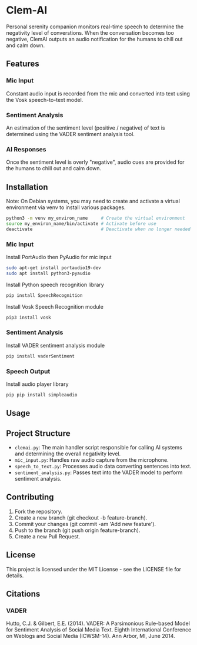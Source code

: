 # Clem-AI
Personal serenity companion monitors real-time speech to determine the negativity level of converstions.  When the conversation becomes too negative, ClemAI outputs an audio notification for the humans to chill out and calm down.

## Features

### Mic Input

Constant audio input is recorded from the mic and converted into text using the Vosk speech-to-text model.

### Sentiment Analysis

An estimation of the sentiment level (positive / negative) of text is determined using the VADER sentiment analysis tool.

### AI Responses

Once the sentiment level is overly "negative", audio cues are provided for the humans to chill out and calm down.

## Installation

Note: On Debian systems, you may need to create and activate a virtual environment via venv to install various packages.

```bash
python3 -m venv my_environ_name     # Create the virtual environment
source my_environ_name/bin/activate # Activate before use
deactivate                          # Deactivate when no longer needed
```

### Mic Input

Install PortAudio then PyAudio for mic input
```bash
sudo apt-get install portaudio19-dev
sudo apt install python3-pyaudio
```

Install Python speech recognition library
```bash
pip install SpeechRecognition
```

Install Vosk Speech Recognition module
```bash
pip3 install vosk
```

### Sentiment Analysis

Install VADER sentiment analysis module

```bash
pip install vaderSentiment
```

### Speech Output

Install audio player library

```bash
pip pip install simpleaudio
```

## Usage

## Project Structure
- `clemai.py`: The main handler script responsible for calling AI systems and determining the overall negativity level.
- `mic_input.py`: Handles raw audio capture from the microphone.
- `speech_to_text.py`: Processes audio data converting sentences into text.
- `sentiment_analysis.py`: Passes text into the VADER model to perform sentiment analysis.


## Contributing
1. Fork the repository.
2. Create a new branch (git checkout -b feature-branch).
3. Commit your changes (git commit -am 'Add new feature').
4. Push to the branch (git push origin feature-branch).
5. Create a new Pull Request.

## License
This project is licensed under the MIT License - see the LICENSE file for details.

## Citations

### VADER

Hutto, C.J. & Gilbert, E.E. (2014). VADER: A Parsimonious Rule-based Model for Sentiment Analysis of Social Media Text. Eighth International Conference on Weblogs and Social Media (ICWSM-14). Ann Arbor, MI, June 2014.
